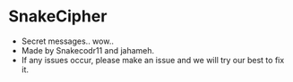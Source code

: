 # SnakeCipher
- Secret messages.. wow..
- Made by Snakecodr11 and jahameh.
- If any issues occur, please make an issue and we will try our best to fix it.
